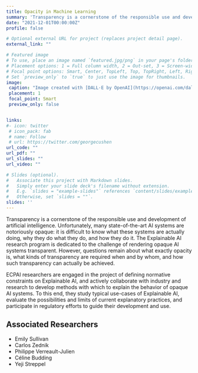 ```yaml
---
title: Opacity in Machine Learning
summary: 'Transparency is a cornerstone of the responsible use and development of artificial intelligence. Unfortunately, many state-of-the-art AI systems are notoriously opaque: it is difficult to know what these systems are actually doing, why they do what they do, and how they do it. [(read more)](/project/opacity-ml)'
date: "2021-12-01T00:00:00Z"
profile: false

# Optional external URL for project (replaces project detail page).
external_link: ""

# Featured image
# To use, place an image named `featured.jpg/png` in your page's folder.
# Placement options: 1 = Full column width, 2 = Out-set, 3 = Screen-width
# Focal point options: Smart, Center, TopLeft, Top, TopRight, Left, Right, BottomLeft, Bottom, BottomRight
# Set `preview_only` to `true` to just use the image for thumbnails.
image:
 caption: "Image created with [DALL·E by OpenAI](https://openai.com/dall-e-2/) (prompt: an opaque deep learning model)"
 placement: 1
 focal_point: Smart
 preview_only: false


links:
#- icon: twitter
 # icon_pack: fab
 # name: Follow
 # url: https://twitter.com/georgecushen
url_code: ""
url_pdf: ""
url_slides: ""
url_video: ""

# Slides (optional).
#   Associate this project with Markdown slides.
#   Simply enter your slide deck's filename without extension.
#   E.g. `slides = "example-slides"` references `content/slides/example-slides.md`.
#   Otherwise, set `slides = ""`.
slides: ''
---
```


Transparency is a cornerstone of the responsible use and development of artificial intelligence. Unfortunately, many state-of-the-art AI systems are notoriously opaque: it is difficult to know what these systems are actually doing, why they do what they do, and how they do it. The Explainable AI research program is dedicated to the challenge of rendering opaque AI systems transparent. However, questions remain about what exactly opacity is, what kinds of transparency are required when and by whom, and how such transparency can actually be achieved.

ECPAI researchers are engaged in the project of defining normative constraints on Explainable AI, and actively collaborate with industry and research to develop methods with which to explain the behavior of opaque AI systems. To this end, they study typical use-cases of Explainable AI, evaluate the possibilities and limits of current explanatory practices, and participate in regulatory efforts to guide their development and use.

## Associated Researchers

- Emily Sullivan
- Carlos Zednik
- Philippe Verreault-Julien
- Céline Budding
- Yeji Streppel